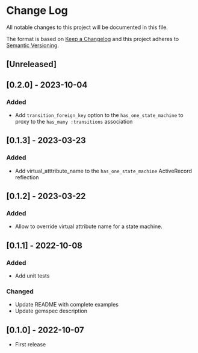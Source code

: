 # Change Log
All notable changes to this project will be documented in this file.

The format is based on [Keep a Changelog](http://keepachangelog.com/)
and this project adheres to [Semantic Versioning](http://semver.org/).

## [Unreleased]
## [0.2.0] - 2023-10-04
### Added
  - Add `transition_foreign_key` option to the `has_one_state_machine` to proxy to the `has_many :transitions` association

## [0.1.3] - 2023-03-23
### Added
  - Add virtual_atttribute_name to the `has_one_state_machine` ActiveRecord reflection
## [0.1.2] - 2023-03-22
### Added
  - Allow to override virtual attribute name for a state machine.

## [0.1.1] - 2022-10-08
### Added
  - Add unit tests
### Changed
  - Update README with complete examples
  - Update gemspec description
## [0.1.0] - 2022-10-07
  - First release
